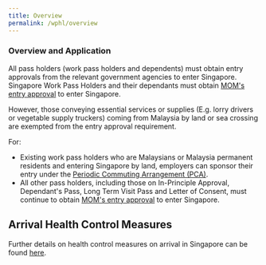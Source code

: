 ```yaml
---
title: Overview 
permalink: /wphl/overview
---
```


### Overview and Application

All pass holders (work pass holders and dependents) must obtain entry approvals from the relevant government agencies to enter Singapore. Singapore Work Pass Holders and their dependants must obtain [MOM's entry approval](https://www.mom.gov.sg/covid-19/requirements-to-bring-pass-holders-into-singapore) to enter Singapore. 

However, those conveying essential services or supplies (E.g. lorry drivers or vegetable supply truckers) coming from Malaysia by land or sea crossing are exempted from the entry approval requirement. 

For: 
- Existing work pass holders who are Malaysians or Malaysia permanent residents and entering Singapore by land, employers can sponsor their entry under the [Periodic Commuting Arrangement (PCA)](/pca/overview).
- All other pass holders, including those on In-Principle Approval, Dependant's Pass, Long Term Visit Pass and Letter of Consent, must continue to obtain [MOM's entry approval](https://www.mom.gov.sg/covid-19/requirements-to-bring-pass-holders-into-singapore) to enter Singapore. 

## Arrival Health Control Measures 

Further details on health control measures on arrival in Singapore can be found [here](/health/overview).
